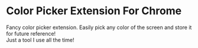 # Color Picker Extension For Chrome

Fancy color picker extension. Easily pick any color of the screen and store it for future reference!  
Just a tool I use all the time!

